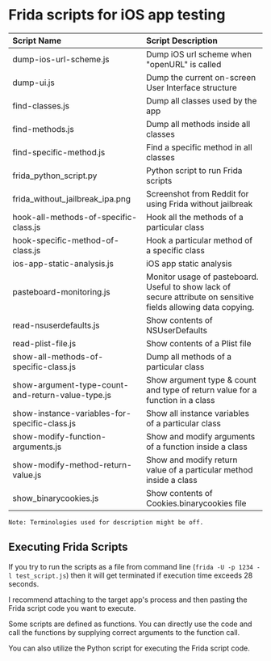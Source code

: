 # Frida scripts for iOS app testing

|Script Name| Script Description|
|:---|:---|
|dump-ios-url-scheme.js|Dump iOS url scheme when "openURL" is called|
|dump-ui.js|Dump the current on-screen User Interface structure|
|find-classes.js|Dump all classes used by the app|
|find-methods.js|Dump all methods inside all classes|
|find-specific-method.js|Find a specific method in all classes|
|frida_python_script.py|Python script to run Frida scripts|
|frida_without_jailbreak_ipa.png|Screenshot from Reddit for using Frida without jailbreak|
|hook-all-methods-of-specific-class.js|Hook all the methods of a particular class|
|hook-specific-method-of-class.js|Hook a particular method of a specific class|
|ios-app-static-analysis.js|iOS app static analysis|
|pasteboard-monitoring.js|Monitor usage of pasteboard. Useful to show lack of secure attribute on sensitive fields allowing data copying.|
|read-nsuserdefaults.js|Show contents of NSUserDefaults|
|read-plist-file.js|Show contents of a Plist file|
|show-all-methods-of-specific-class.js|Dump all methods of a particular class|
|show-argument-type-count-and-return-value-type.js|Show argument type & count and type of return value for a function in a class|
|show-instance-variables-for-specific-class.js|Show all instance variables of a particular class|
|show-modify-function-arguments.js|Show and modify arguments of a function inside a class|
|show-modify-method-return-value.js|Show and modify return value of a particular method inside a class|
|show_binarycookies.js|Show contents of Cookies.binarycookies file|

```Note: Terminologies used for description might be off.```

## Executing Frida Scripts

If you try to run the scripts as a file from command line (```frida -U -p 1234 -l test_script.js```) then it will get terminated if execution time exceeds 28 seconds.

I recommend attaching to the target app's process and then pasting the Frida script code you want to execute.

Some scripts are defined as functions. You can directly use the code and call the functions by supplying correct arguments to the function call.

You can also utilize the Python script for executing the Frida script code.
